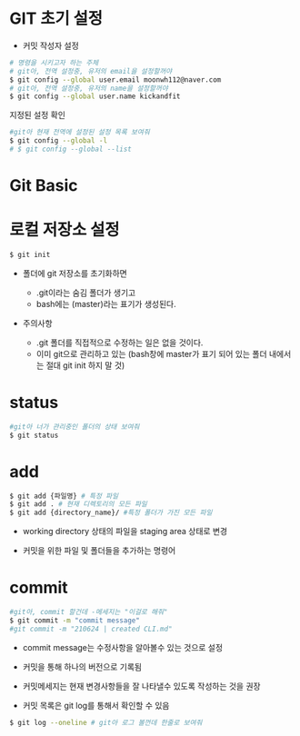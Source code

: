 # GIT 초기 설정

- 커밋 작성자 설정

```bash
# 명령을 시키고자 하는 주체
# git아, 전역 설정중, 유저의 email을 설정할꺼야
$ git config --global user.email moonwh112@naver.com
# git아, 전역 설정중, 유저의 name을 설정할꺼야
$ git config --global user.name kickandfit
```

지정된 설정 확인

```bash
#git아 현재 전역에 설정된 설정 목록 보여줘
$ git config --global -l
# $ git config --global --list
```

# Git Basic

# 로컬 저장소 설정

```bash
$ git init
```

- 폴더에 git 저장소를 초기화하면
  - .git이라는 숨김 폴더가 생기고
  - bash에는 (master)라는 표기가 생성된다.

- 주의사항
  - .git 폴더를 직접적으로 수정하는 일은 없을 것이다.
  - 이미 git으로 관리하고 있는  (bash창에 master가 표기 되어 있는 폴더 내에서는 절대 git init 하지 말 것)



# status

```bash
#git아 너가 관리중인 폴더의 상태 보여줘
$ git status
```

# add

```bash
$ git add {파일명} # 특정 파일
$ git add . # 현재 디렉토리의 모든 파일
$ git add {directory_name}/ #특정 폴더가 가진 모든 파일
```

- working directory 상태의 파일을 staging area 상태로 변경

- 커밋을 위한 파일 및 폴더들을 추가하는 명령어

# commit

```bash
#git아, commit 할건데 -메세지는 "이걸로 해줘"
$ git commit -m "commit message"
#git commit -m "210624 | created CLI.md"
```

- commit message는 수정사항을 알아볼수 있는 것으로 설정

- 커밋을 통해 하나의 버전으로 기록됨
- 커밋메세지는 현재 변경사항들을 잘 나타낼수 있도록 작성하는 것을 권장

- 커밋 목록은 git log를 통해서 확인할 수 있음

```bash
$ git log --oneline # git아 로그 볼껀데 한줄로 보여줘
```

